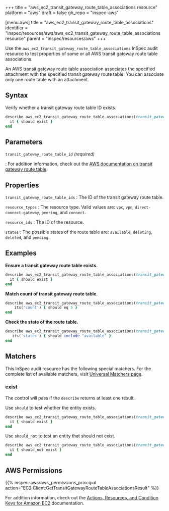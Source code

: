 +++
title = "aws_ec2_transit_gateway_route_table_associations resource"
platform = "aws"
draft = false
gh_repo = "inspec-aws"

[menu.aws]
title = "aws_ec2_transit_gateway_route_table_associations"
identifier = "inspec/resources/aws/aws_ec2_transit_gateway_route_table_associations resource"
parent = "inspec/resources/aws"
+++

Use the `aws_ec2_transit_gateway_route_table_associations` InSpec audit resource to test properties of some or all AWS transit gateway route table associations.

An AWS transit gateway route table association associates the specified attachment with the specified transit gateway route table. You can associate only one route table with an attachment.

## Syntax

Verify whether a transit gateway route table ID exists.

```ruby
describe aws_ec2_transit_gateway_route_table_associations(transit_gateway_route_table_id: 'TRANSIT_GATEWAY_ROUTE_TABLE_ID') do
  it { should exist }
end
```

## Parameters

`transit_gateway_route_table_id` _(required)_

: For addition information, check out the [AWS documentation on transit gateway route table](https://docs.aws.amazon.com/AWSCloudFormation/latest/UserGuide/aws-resource-ec2-transitgatewayroutetableassociation.html).

## Properties

`transit_gateway_route_table_ids`
: The ID of the transit gateway route table.

`resource_types`
: The resource type. Valid values are: `vpc`, `vpn`, `direct-connect-gateway`, `peering`, and `connect`.

`resource_ids`
: The ID of the resource.

`states`
: The possible states of the route table are: `available`, `deleting`, `deleted`, and `pending`.

## Examples

**Ensure a transit gateway route table exists.**

```ruby
describe aws_ec2_transit_gateway_route_table_associations(transit_gateway_route_table_id: 'TRANSIT_GATEWAY_ROUTE_TABLE_ID') do
  it { should exist }
end
```

**Match count of transit gateway route table.**

```ruby
describe aws_ec2_transit_gateway_route_table_associations(transit_gateway_route_table_id: 'TRANSIT_GATEWAY_ROUTE_TABLE_ID') do
    its('count') { should eq 5 }
end
```

**Check the state of the route table.**

```ruby
describe aws_ec2_transit_gateway_route_table_associations(transit_gateway_route_table_id: 'TRANSIT_GATEWAY_ROUTE_TABLE_ID') do
   its('states') { should include "available" }
end
```

## Matchers

This InSpec audit resource has the following special matchers. For the complete list of available matchers, visit [Universal Matchers page](https://www.inspec.io/docs/reference/matchers/).

### exist

The control will pass if the `describe` returns at least one result.

Use `should` to test whether the entity exists.

```ruby
describe aws_ec2_transit_gateway_route_table_associations(transit_gateway_route_table_id: 'TRANSIT_GATEWAY_ROUTE_TABLE_ID') do
  it { should exist }
end
```

Use `should_not` to test an entity that should not exist.

```ruby
describe aws_ec2_transit_gateway_route_table_associations(transit_gateway_route_table_id: 'TRANSIT_GATEWAY_ROUTE_TABLE_ID') do
  it { should_not exist }
end
```

## AWS Permissions

{{% inspec-aws/aws_permissions_principal action="EC2:Client:GetTransitGatewayRouteTableAssociationsResult" %}}

For addition information, check out the [Actions, Resources, and Condition Keys for Amazon EC2](https://docs.aws.amazon.com/IAM/latest/UserGuide/list_amazonec2.html) documentation.
